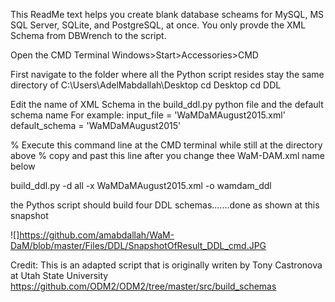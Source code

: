 This ReadMe text helps you create blank database scheams for MySQL, MS SQL Server, SQLite, and PostgreSQL, at once. You only provde the XML Schema from DBWrench to the script.

Open the CMD Terminal 
Windows>Start>Accessories>CMD

First navigate to the folder where all the Python script resides 
stay the same directory of 
C:\Users\AdelMabdallah\Desktop
cd Desktop
cd DDL

Edit the name of XML Schema in the build_ddl.py python file and the default schema name 
For example:
input_file = 'WaMDaMAugust2015.xml'
default_schema = 'WaMDaMAugust2015'

% Execute this command line at the CMD terminal while still at the directory above
% copy and past this line after you change thee WaM-DAM.xml name below 

build_ddl.py -d all -x WaMDaMAugust2015.xml -o wamdam_ddl

the Pythos script should build four DDL schemas.......done as shown at this snapshot 

![]https://github.com/amabdallah/WaM-DaM/blob/master/Files/DDL/SnapshotOfResult_DDL_cmd.JPG





Credit: This is an adapted script that is originally writen by Tony Castronova at Utah State University 
https://github.com/ODM2/ODM2/tree/master/src/build_schemas

